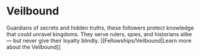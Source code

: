 # Veilbound


Guardians of secrets and hidden truths, these followers protect knowledge that could unravel kingdoms. They serve rulers, spies, and historians alike — but never give their loyalty blindly.
[[Fellowships/Veilbound|Learn more about the Veilbound]]
